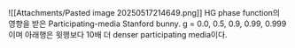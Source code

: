 ![[Attachments/Pasted image 20250517214649.png]]
HG phase function의 영향을 받은 Participating-media Stanford bunny. g = 0.0, 0.5, 0.9, 0.99, 0.999이며 아래행은 윗행보다 10배 더 denser participating media이다.